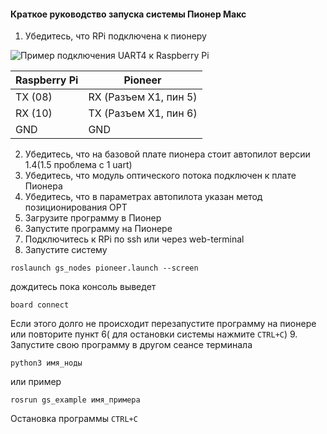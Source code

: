 #### Краткое руководство запуска системы Пионер Макс

1. Убедитесь, что RPi подключена к пионеру

![Пример подключения UART4 к Raspberry Pi](https://github.com/IlyaDanilenko/pioneer-raspuart/blob/master/imgs/uart1.png?raw=true)

Raspberry Pi | Pioneer
------------ | -------------
TX (08) | RX (Разъем X1, пин 5)
RX (10) | TX (Разъем X1, пин 6)
GND | GND

2. Убедитесь, что на базовой плате пионера стоит автопилот версии 1.4(1.5 проблема с 1 uart)
3. Убедитесь, что модуль оптического потока подключен к плате Пионера
4. Убедитесь, что в параметрах автопилота указан метод позиционирования OPT
5. Загрузите программу в Пионер
6. Запустите программу на Пионере
7. Подключитесь к RPi по ssh или через web-terminal
8. Запустите систему
```
roslaunch gs_nodes pioneer.launch --screen
```

дождитесь пока консоль выведет
```
board connect
```
Если этого долго не происходит перезапустите программу на пионере или повторите пункт 6( для остановки системы нажмите ```CTRL+C```)
9. Запустите свою программу в другом сеансе терминала
```
python3 имя_ноды
```
или пример
```
rosrun gs_example имя_примера
```
Остановка программы ```CTRL+C```
